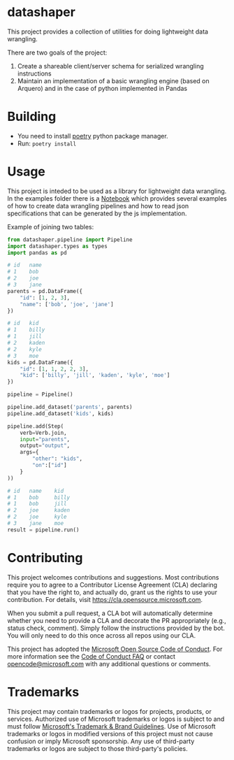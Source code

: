 # datashaper

This project provides a collection of utilities for doing lightweight data wrangling.

There are two goals of the project:

1. Create a shareable client/server schema for serialized wrangling instructions
2. Maintain an implementation of a basic wrangling engine (based on Arquero) and in the case of python implemented in Pandas

# Building

- You need to install [poetry](https://python-poetry.org/docs/) python package manager.
- Run: `poetry install`

# Usage

This project is inteded to be used as a library for lightweight data wrangling. In the examples folder there is a [Notebook](examples/examples.ipynb) which provides several examples of how to create data wrangling pipelines and how to read json specifications that can be generated by the js implementation.

Example of joining two tables:

```python
from datashaper.pipeline import Pipeline
import datashaper.types as types
import pandas as pd

# id   name
# 1    bob
# 2    joe
# 3    jane
parents = pd.DataFrame({
    "id": [1, 2, 3],
    "name": ['bob', 'joe', 'jane']
})

# id   kid
# 1    billy
# 1    jill
# 2    kaden
# 2    kyle
# 3    moe
kids = pd.DataFrame({
    "id": [1, 1, 2, 2, 3],
    "kid": ['billy', 'jill', 'kaden', 'kyle', 'moe']
})

pipeline = Pipeline()

pipeline.add_dataset('parents', parents)
pipeline.add_dataset('kids', kids)

pipeline.add(Step(
    verb=Verb.join,
    input="parents",
    output="output",
    args={
        "other": "kids",
        "on":["id"]
    }
))

# id   name    kid
# 1    bob     billy
# 1    bob     jill
# 2    joe     kaden
# 2    joe     kyle
# 3    jane    moe
result = pipeline.run()
```

# Contributing

This project welcomes contributions and suggestions. Most contributions require you to agree to a
Contributor License Agreement (CLA) declaring that you have the right to, and actually do, grant us
the rights to use your contribution. For details, visit https://cla.opensource.microsoft.com.

When you submit a pull request, a CLA bot will automatically determine whether you need to provide
a CLA and decorate the PR appropriately (e.g., status check, comment). Simply follow the instructions
provided by the bot. You will only need to do this once across all repos using our CLA.

This project has adopted the [Microsoft Open Source Code of Conduct](https://opensource.microsoft.com/codeofconduct/).
For more information see the [Code of Conduct FAQ](https://opensource.microsoft.com/codeofconduct/faq/) or
contact [opencode@microsoft.com](mailto:opencode@microsoft.com) with any additional questions or comments.

# Trademarks

This project may contain trademarks or logos for projects, products, or services. Authorized use of Microsoft
trademarks or logos is subject to and must follow
[Microsoft's Trademark & Brand Guidelines](https://www.microsoft.com/en-us/legal/intellectualproperty/trademarks/usage/general).
Use of Microsoft trademarks or logos in modified versions of this project must not cause confusion or imply Microsoft sponsorship.
Any use of third-party trademarks or logos are subject to those third-party's policies.

